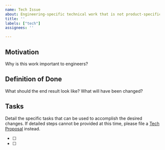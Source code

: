 ```yaml
---
name: Tech Issue
about: Engineering-specific technical work that is not product-specific. Engineering team "owns" these issues.
title: ''
labels: ["tech"]
assignees: ''

---
```


## Motivation
Why is this work important to engineers?

## Definition of Done
What should the end result look like? What will have been changed?

## Tasks
Detail the specific tasks that can be used to accomplish the desired changes. 
If detailed steps cannot be provided at this time, please file a [Tech Proposal](https://docs.google.com/document/d/1o2vuvl-kXwRJN1nBoPzJS_MAQgDGYnjmPZWa4qRDi-I/edit#heading=h.7dvzhm7gqc3v) instead.

- [ ]
- [ ]
